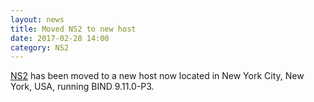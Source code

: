 ```yaml
---
layout: news
title: Moved NS2 to new host
date: 2017-02-28 14:00
category: NS2
---
```


[NS2](/ns2/) has been moved to a new host now located in New York City, New York, USA, running BIND 9.11.0-P3.
